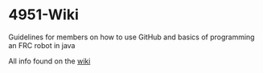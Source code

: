 # 4951-Wiki
Guidelines for members on how to use GitHub and basics of programming an FRC robot in java

All info found on the [wiki](https://github.com/4951Robotics/4951-Wiki/wiki)
